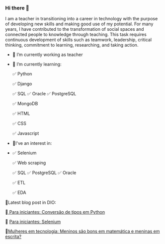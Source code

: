 ### Hi there 👋
I am a teacher in transitioning into a career in technology with the purpose of developing new skills and making good use of my potential.
For many years, I have contributed to the transformation of social spaces and connected people to knowledge through teaching.
This task requires continuous development of skills such as teamwork, leadership, critical thinking, commitment to learning, researching, and taking action.

- 🔭 I’m currently working as teacher
- 🌱 I’m currently learning:
  
   ✅ Python

   ✅ Django

   ✅ SQL  ✅ Oracle ✅ PostgreSQL
  
   ✅ MongoDB 

   ✅ HTML

   ✅ CSS

   ✅ Javascript
- 👀I've an interest in:
- 
   ✅ Selenium
  
   ✅ Web scraping

   ✅ SQL ✅ PostgreSQL ✅ Oracle

   ✅ ETL

   ✅ EDA
  
          
          





📌Latest blog post in DIO:

🐣<a href="https://web.dio.me/articles/conversao-de-tipos-em-python-while-true-ou-try-except-para-iniciantes?back=%2Farticles&page=1&order=oldest"> Para iniciantes: Conversão de tipos em Python </a> 

🐣 <a href="https://web.dio.me/articles/selenium-for-begginers?back=%2Farticles&page=1&order=oldest">Para iniciantes: Selenium </a>


🐣<a href = "https://web.dio.me/articles/mulheres-em-areas-tech-meninos-sao-bons-em-matematica-e-meninas-em-escrita?back=%2Farticles&page=1&order=oldest" >Mulheres em tecnologia: Meninos são bons em matemática e meninas em escrita? </a>


